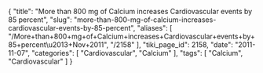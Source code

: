 {
    "title": "More than 800 mg of Calcium increases Cardiovascular events by 85 percent",
    "slug": "more-than-800-mg-of-calcium-increases-cardiovascular-events-by-85-percent",
    "aliases": [
        "/More+than+800+mg+of+Calcium+increases+Cardiovascular+events+by+85+percent\u2013+Nov+2011",
        "/2158"
    ],
    "tiki_page_id": 2158,
    "date": "2011-11-07",
    "categories": [
        "Cardiovascular",
        "Calcium"
    ],
    "tags": [
        "Calcium",
        "Cardiovascular"
    ]
}